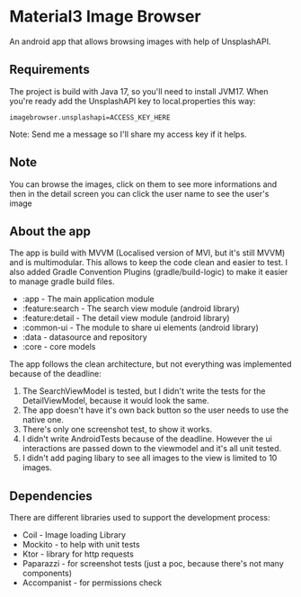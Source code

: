 
# Material3 Image Browser

An android app that allows browsing images with help of UnsplashAPI.

## Requirements
The project is build with Java 17, so you'll need to install JVM17.
When you're ready add the UnsplashAPI key to local.properties this way:
```
imagebrowser.unsplashapi=ACCESS_KEY_HERE
```

Note: Send me a message so I'll share my access key if it helps.

## Note
You can browse the images, click on them to see more informations and then in the detail screen you can click the user name to see the user's image

## About the app
The app is build with MVVM (Localised version of MVI, but it's still MVVM) and is multimodular. This allows to keep the code clean and easier to test.
I also added Gradle Convention Plugins (gradle/build-logic) to make it easier to manage gradle build files.

- :app - The main application module
- :feature:search - The search view module (android library)
- :feature:detail - The detail view module (android library)
- :common-ui - The module to share ui elements (android library)
- :data - datasource and repository
- :core - core models

The app follows the clean architecture, but not everything was implemented because of the deadline:

1) The SearchViewModel is tested, but I didn't write the tests for the DetailViewModel, because it would look the same.
2) The app doesn't have it's own back button so the user needs to use the native one.
3) There's only one screenshot test, to show it works.
4) I didn't write AndroidTests because of the deadline. However the ui interactions are passed down to the viewmodel and it's all unit tested.
5) I didn't add paging libary to see all images to the view is limited to 10 images.

## Dependencies
There are different libraries used to support the development process:
* Coil - Image loading Library
* Mockito - to help with unit tests
* Ktor - library for http requests
* Paparazzi - for screenshot tests (just a poc, because there's not many components)
* Accompanist - for permissions check


